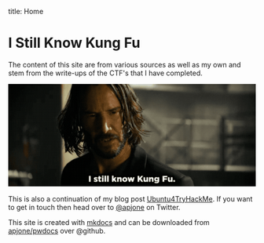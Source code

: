 title: Home

# I Still Know Kung Fu

The content of this site are from various sources as well as my own and stem from the write-ups of the CTF's that I have completed.

![](index.png)

This is also a continuation of my blog post [Ubuntu4TryHackMe](https://apjone.uk/ubuntu4tryhackme/). If you want to get in touch then head over to [@apjone](https://twitter.com/apjone) on Twitter. 


This site is created with [mkdocs](https://www.mkdocs.org/) and can be downloaded from [apjone/pwdocs](https://github.com/apjone/pwndocs) over @github.